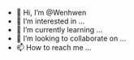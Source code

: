 - 👋 Hi, I’m @Wenhwen
- 👀 I’m interested in ...
- 🌱 I’m currently learning ...
- 💞️ I’m looking to collaborate on ...
- 📫 How to reach me ...

<!---
Wenhwen/Wenhwen is a ✨ special ✨ repository because its `README.md` (this file) appears on your GitHub profile.
You can click the Preview link to take a look at your changes.
--->
